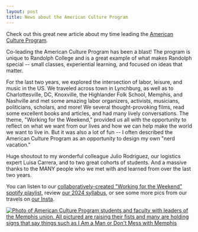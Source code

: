 ```yaml
---
layout: post
title: News about the American Culture Program
---
```


Check out this great new article about my time leading the [American Culture Program](https://www.randolphcollege.edu/news/2024/05/american-culture-program-explores-labor-leisure-and-music-in-the-u-s/).

Co-leading the American Culture Program has been a blast! The program is unique to Randolph College and is a great example of what makes Randolph special -- small classes, experiential learning, and focused on ideas that matter.

For the last two years, we explored the intersection of labor, leisure, and music in the US. We traveled across town in Lynchburg, as well as to Charlottesville, DC, Knoxville, the Highlander Folk School, Memphis, and Nashville and met some amazing labor organizers, activists, musicians, politicians, scholars, and more! We several thought-provoking films, read some excellent books and articles, and had many lively conversations. The theme, "Working for the Weekend," provided us all with the opportunity to reflect on what we want from our lives and how we can help make the world we want to live in. But it was also a lot of fun -- I often described the American Culture Program as an opportunity to design my own "nerd vacation."

Huge shoutout to my wonderful colleague Julio Rodriguez, our logistics expert Luisa Carrera, and to two great cohorts of students. And a massive thanks to the MANY people who we met with and learned from over the last two years. 

You can listen to our <a href ="https://moodle.randolphcollege.edu/mod/url/view.php?id=251754"> collaboratively-created "Working for the Weekend" spotify playlist</a>, review <a href="https://drive.google.com/file/d/1ESZgVRvRa1mbzKzaLFR3WedKlZH21exW/view?usp=sharing">our 2024 syllabus</a>, or see some more pics from our travels on <a href = "https://www.instagram.com/randolphcollege/?hl=en">our Insta</a>. 

<a href = "https://www.randolphcollege.edu/news/2024/05/american-culture-program-explores-labor-leisure-and-music-in-the-u-s/">
<img class="headshot" src="/Images/i-am-man.jpg" alt="Photo of American Culture Program students and faculty with leaders of the Memphis union. All pictured are raising their fists and many are holding signs that say things such as I Am a Man or Don't Mess with Memphis"> </a>